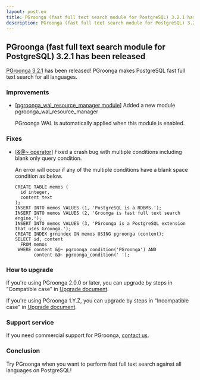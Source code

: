 ```yaml
---
layout: post.en
title: PGroonga (fast full text search module for PostgreSQL) 3.2.1 has been released
description: PGroonga (fast full text search module for PostgreSQL) 3.2.1 has been released!
---
```


## PGroonga (fast full text search module for PostgreSQL) 3.2.1 has been released

[PGroonga 3.2.1](https://pgroonga.github.io/news) has been released! PGroonga makes PostgreSQL fast full text search for all languages.

### Improvements

  * [[pgroonga_wal_resource_manager module](https://pgroonga.github.io/modules/pgroonga-wal-resource-manager.html)] Added a new module pgroonga_wal_resource_manager

    PGroonga WAL is automatically applied when this module is enabled.

### Fixes

  * [[&@~ operator](https://pgroonga.github.io/reference/operators/query-v2.html)] Fixed a crash bug with multiple conditions including blank only query condition.

    An error will occur if any of the multiple conditions have a blank space condition as below.

      ```
      CREATE TABLE memos (
        id integer,
        content text
      );
      INSERT INTO memos VALUES (1, 'PostgreSQL is a RDBMS.');
      INSERT INTO memos VALUES (2, 'Groonga is fast full text search engine.');
      INSERT INTO memos VALUES (3, 'PGroonga is a PostgreSQL extension that uses Groonga.');
      CREATE INDEX grnindex ON memos USING pgroonga (content);
      SELECT id, content
        FROM memos
       WHERE content &@~ pgroonga_condition('PGroonga') AND
             content &@~ pgroonga_condition(' ');
      ```

### How to upgrade

If you're using PGroonga 2.0.0 or later, you can upgrade by steps in "Compatible case" in [Upgrade document](https://pgroonga.github.io/upgrade/#compatible-case).

If you're using PGroonga 1.Y.Z, you can upgrade by steps in "Incompatible case" in [Upgrade document](https://pgroonga.github.io/upgrade/#incompatible-case).

### Support service

If you need commercial support for PGroonga, [contact us](mailto:info@clear-code.com).

### Conclusion

Try PGroonga when you want to perform fast full text search against all languages on PostgreSQL!
